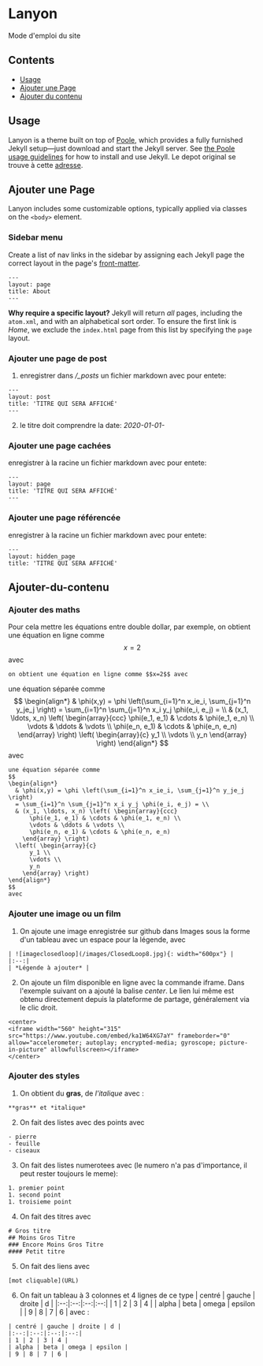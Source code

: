 # Lanyon
Mode d'emploi du site


## Contents

- [Usage](#usage)
- [Ajouter une Page](#Ajouter-une-Page)
- [Ajouter du contenu](#Ajouter-du-contenu)


## Usage

Lanyon is a theme built on top of [Poole](https://github.com/poole/poole), which provides a fully furnished Jekyll setup—just download and start the Jekyll server. See [the Poole usage guidelines](https://github.com/poole/poole#usage) for how to install and use Jekyll. Le depot original se trouve à cette [adresse](https://github.com/poole/lanyon/tree/gh-pages).


## Ajouter une Page

Lanyon includes some customizable options, typically applied via classes on the `<body>` element.


### Sidebar menu

Create a list of nav links in the sidebar by assigning each Jekyll page the correct layout in the page's [front-matter](http://jekyllrb.com/docs/frontmatter/).

```
---
layout: page
title: About
---
```

**Why require a specific layout?** Jekyll will return *all* pages, including the `atom.xml`, and with an alphabetical sort order. To ensure the first link is *Home*, we exclude the `index.html` page from this list by specifying the `page` layout.


### Ajouter une page de post

1. enregistrer dans */_posts* un fichier markdown avec pour entete:
```
---
layout: post
title: 'TITRE QUI SERA AFFICHÉ'
---
```

2. le titre doit comprendre la date: *2020-01-01-*

### Ajouter une page cachées 

enregistrer à la racine un fichier markdown avec pour entete:
```
---
layout: page
title: 'TITRE QUI SERA AFFICHÉ'
---
```
### Ajouter une page référencée

enregistrer à la racine un fichier markdown avec pour entete:
```
---
layout: hidden_page
title: 'TITRE QUI SERA AFFICHÉ'
```

## Ajouter-du-contenu

### Ajouter des maths

Pour cela mettre les équations entre double dollar, par exemple, on obtient une équation en ligne comme $$x=2$$ avec 
```
on obtient une équation en ligne comme $$x=2$$ avec 
```
une équation séparée comme
$$
\begin{align*}
  & \phi(x,y) = \phi \left(\sum_{i=1}^n x_ie_i, \sum_{j=1}^n y_je_j \right)
  = \sum_{i=1}^n \sum_{j=1}^n x_i y_j \phi(e_i, e_j) = \\
  & (x_1, \ldots, x_n) \left( \begin{array}{ccc}
      \phi(e_1, e_1) & \cdots & \phi(e_1, e_n) \\
      \vdots & \ddots & \vdots \\
      \phi(e_n, e_1) & \cdots & \phi(e_n, e_n)
    \end{array} \right)
  \left( \begin{array}{c}
      y_1 \\
      \vdots \\
      y_n
    \end{array} \right)
\end{align*}
$$
avec 

```
une équation séparée comme
$$
\begin{align*}
  & \phi(x,y) = \phi \left(\sum_{i=1}^n x_ie_i, \sum_{j=1}^n y_je_j \right)
  = \sum_{i=1}^n \sum_{j=1}^n x_i y_j \phi(e_i, e_j) = \\
  & (x_1, \ldots, x_n) \left( \begin{array}{ccc}
      \phi(e_1, e_1) & \cdots & \phi(e_1, e_n) \\
      \vdots & \ddots & \vdots \\
      \phi(e_n, e_1) & \cdots & \phi(e_n, e_n)
    \end{array} \right)
  \left( \begin{array}{c}
      y_1 \\
      \vdots \\
      y_n
    \end{array} \right)
\end{align*}
$$
avec 
```


### Ajouter une image ou un film

1. On ajoute une image enregistrée sur github dans Images sous la forme d'un tableau avec un espace pour la légende, avec

```
| ![imageclosedloop](/images/ClosedLoop8.jpg){: width="600px"} |
|:--:| 
| *Légende à ajouter* |
```

2. On ajoute un film disponible en ligne avec la commande iframe. Dans l'exemple suivant on a ajouté la balise *center*. Le lien lui même est obtenu directement depuis la plateforme de partage, généralement via le clic droit.

```
<center>
<iframe width="560" height="315" src="https://www.youtube.com/embed/ka1W64XG7aY" frameborder="0" allow="accelerometer; autoplay; encrypted-media; gyroscope; picture-in-picture" allowfullscreen></iframe>
</center>
```


### Ajouter des styles

1. On obtient du **gras**, de *l'italique* avec :

```
**gras** et *italique* 
```

2. On fait des listes avec des points avec 
```
- pierre
- feuille
- ciseaux
```

3. On fait des listes numerotees avec (le numero n'a pas d'importance, il peut rester toujours le meme):
```
1. premier point
1. second point
1. troisieme point
```

4. On fait des titres avec
```
# Gros titre
## Moins Gros Titre
### Encore Moins Gros Titre
#### Petit titre
```

5. On fait des liens avec
```
[mot cliquable](URL)
```

6. On fait un tableau à 3 colonnes et 4 lignes de ce type
| centré | gauche | droite | d |
|:--:|:--:|:--:|:--:|
| 1 | 2 | 3 | 4 |
| alpha | beta | omega | epsilon |
| 9 | 8 | 7 | 6 |
avec :
```
| centré | gauche | droite | d |
|:--:|:--:|:--:|:--:|
| 1 | 2 | 3 | 4 |
| alpha | beta | omega | epsilon |
| 9 | 8 | 7 | 6 |
```


